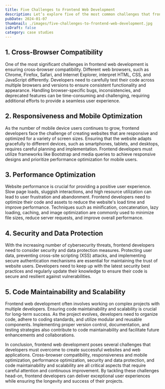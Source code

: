 ```yaml
---
title: Five Challenges to Frontend Web Development
description: Let’s explore five of the most common challenges that frontend developers face and how to overcome them.
pubDate: 2024-01-07
thumbnail: ./images/five-challenges-to-frontend-web-development.jpg
isDraft: false
category: case studies
---
```


## 1. Cross-Browser Compatibility

One of the most significant challenges in frontend web development is ensuring cross-browser compatibility. Different web browsers, such as Chrome, Firefox, Safari, and Internet Explorer, interpret HTML, CSS, and JavaScript differently. Developers need to carefully test their code across multiple browsers and versions to ensure consistent functionality and appearance. Handling browser-specific bugs, inconsistencies, and deprecated features can be time-consuming and challenging, requiring additional efforts to provide a seamless user experience.

## 2. Responsiveness and Mobile Optimization

As the number of mobile device users continues to grow, frontend developers face the challenge of creating websites that are responsive and optimized for a variety of screen sizes. Ensuring that the website adapts gracefully to different devices, such as smartphones, tablets, and desktops, requires careful planning and implementation. Frontend developers must utilize frameworks like Bootstrap and media queries to achieve responsive designs and prioritize performance optimization for mobile users.

## 3. Performance Optimization

Website performance is crucial for providing a positive user experience. Slow page loads, sluggish interactions, and high resource utilization can lead to user frustration and abandonment. Frontend developers need to optimize their code and assets to reduce the website's load time and improve performance. Techniques such as minification, concatenation, lazy loading, caching, and image optimization are commonly used to minimize file sizes, reduce server requests, and improve overall performance.

## 4. Security and Data Protection

With the increasing number of cybersecurity threats, frontend developers need to consider security and data protection measures. Protecting user data, preventing cross-site scripting (XSS) attacks, and implementing secure authentication mechanisms are essential for maintaining the trust of website users. Developers need to keep up with the latest security best practices and regularly update their knowledge to ensure their code is secure and resilient against vulnerabilities.

## 5. Code Maintainability and Scalability

Frontend web development often involves working on complex projects with multiple developers. Ensuring code maintainability and scalability is crucial for long-term success. As the project evolves, developers need to organize code, adhere to coding standards, and utilize modular and reusable components. Implementing proper version control, documentation, and testing strategies also contribute to code maintainability and facilitate future enhancements and collaborations.

In conclusion, frontend web development poses several challenges that developers must overcome to create successful websites and web applications. Cross-browser compatibility, responsiveness and mobile optimization, performance optimization, security and data protection, and code maintainability and scalability are all critical aspects that require careful attention and continuous improvement. By tackling these challenges head-on, frontend developers can deliver exceptional user experiences while ensuring the longevity and success of their projects.
